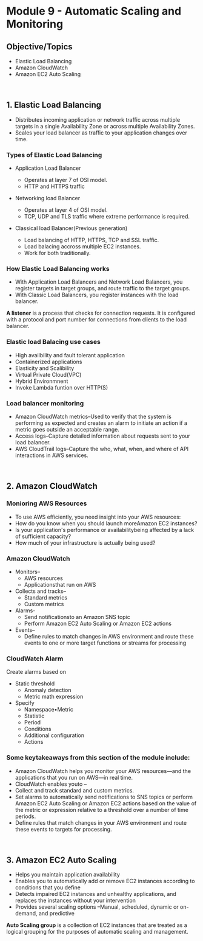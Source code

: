 # Module 9 - Automatic Scaling and Monitoring

## Objective/Topics

- Elastic Load Balancing
- Amazon CloudWatch
- Amazon EC2 Auto Scaling

<br/>

## 1. Elastic Load Balancing

- Distributes incoming application or network traffic across multiple targets in a single Availability Zone or across multiple Availability Zones.
- Scales your load balancer as traffic to your application changes over time.

### Types of Elastic Load Balancing

- Application Load Balancer
    - Operates at layer 7 of OSI model.
    - HTTP and HTTPS traffic

- Networking load Balancer
    - Operates at layer 4 of OSI model.
    - TCP, UDP and TLS traffic where extreme performance is required.

- Classical load Balancer(Previous generation)
    - Load balancing of HTTP, HTTPS, TCP and SSL traffic.
    - Load balacing accross multiple EC2 instances.
    - Work for both traditionally.

### How Elastic Load Balancing works

- With Application Load Balancers and Network Load Balancers, you register targets in target groups, and route traffic to the target groups.
- With Classic Load Balancers, you register instances with the load balancer.

**A listener** is a process that checks for connection requests. It is configured with a protocol and port number for connections from clients to the load balancer. 

### Elastic load Balacing use cases

- High availbility and fault tolerant application
- Containerized applications
- Elasticity and Scalibility
- Virtual Private Cloud(VPC)
- Hybrid Environmnent
- Invoke Lambda funtion over HTTP(S)

### Load balancer monitoring

- Amazon CloudWatch metrics–Used to verify that the system is performing as expected and creates an alarm to initiate an action if a metric goes outside an acceptable range.
- Access logs–Capture detailed information about requests sent to your load balancer.
- AWS CloudTrail logs–Capture the who, what, when, and where of API interactions in AWS services.

<br/>

## 2. Amazon CloudWatch

### Monioring AWS Resources

- To use AWS efficiently, you need insight into your AWS resources:
- How do you know when you should launch moreAmazon EC2 instances?
- Is your application's performance or availabilitybeing affected by a lack of sufficient capacity?
- How much of your infrastructure is actually being used?

### Amazon CloudWatch

- Monitors–
    - AWS resources
    - Applicationsthat run on AWS
- Collects and tracks–
    - Standard metrics
    - Custom metrics
- Alarms-
    - Send notificationsto an Amazon SNS topic
    - Perform Amazon EC2 Auto Scaling or Amazon EC2 actions
- Events–
    - Define rules to match changes in AWS environment and route these events to one or more target functions or streams for processing

### CloudWatch Alarm
Create alarms based on 

- Static threshold
    - Anomaly detection
    - Metric math expression
- Specify 
    - Namespace•Metric
    - Statistic
    - Period
    - Conditions
    - Additional configuration
    - Actions


### Some keytakeaways from this section of the module include:
- Amazon CloudWatch helps you monitor your AWS resources—and the applications that you run on AWS—in real time.
- CloudWatch enables youto –
- Collect and track standard and custom metrics.
- Set alarms to automatically send notifications to SNS topics or perform Amazon EC2 Auto Scaling or Amazon EC2 actions based on the value of the metric or expression relative to a threshold over a number of time periods.
- Define rules that match changes in your AWS environment and route these events to targets for processing.


<br/>

## 3. Amazon EC2 Auto Scaling

- Helps you maintain application availability
- Enables you to automatically add or remove EC2 instances according to conditions that you define
- Detects impaired EC2 instances and unhealthy applications, and replaces the instances without your intervention
- Provides several scaling options –Manual, scheduled, dynamic or on-demand, and predictive

**Auto Scaling group** is a collection of EC2 instances that are treated as a logical grouping for the purposes of automatic scaling and management.



